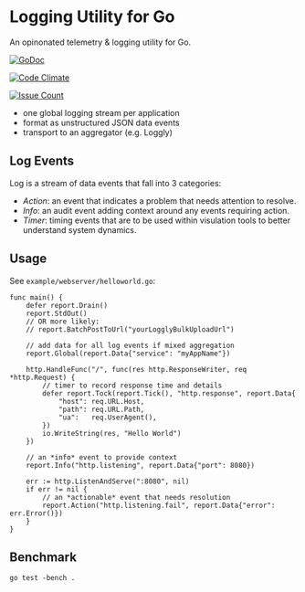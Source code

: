 Logging Utility for Go
======================

An opinonated telemetry & logging utility for Go. 

[![GoDoc](https://godoc.org/github.com/robtuley/report?status.png)](https://godoc.org/github.com/robtuley/report)

[![Code Climate](https://codeclimate.com/github/robtuley/report/badges/gpa.svg)](https://codeclimate.com/github/robtuley/report)

[![Issue Count](https://codeclimate.com/github/robtuley/report/badges/issue_count.svg)](https://codeclimate.com/github/robtuley/report)

+ one global logging stream per application
+ format as unstructured JSON data events 
+ transport to an aggregator (e.g. Loggly)

Log Events
-----------

Log is a stream of data events that fall into 3 categories:

+ *Action*: an event that indicates a problem that needs attention to resolve. 
+ *Info*: an audit event adding context around any events requiring action. 
+ *Timer*: timing events that are to be used within visulation tools to better understand system dynamics.

Usage
-----

See `example/webserver/helloworld.go`:

    func main() {
    	defer report.Drain()		
    	report.StdOut()
    	// OR more likely:
    	// report.BatchPostToUrl("yourLogglyBulkUploadUrl")
    
    	// add data for all log events if mixed aggregation
    	report.Global(report.Data{"service": "myAppName"})
    	
    	http.HandleFunc("/", func(res http.ResponseWriter, req *http.Request) {
    		// timer to record response time and details
    		defer report.Tock(report.Tick(), "http.response", report.Data{
    			"host": req.URL.Host,
    			"path": req.URL.Path,
    			"ua":   req.UserAgent(),
    		})
    		io.WriteString(res, "Hello World")
    	})
    
    	// an *info* event to provide context
    	report.Info("http.listening", report.Data{"port": 8080})
    
    	err := http.ListenAndServe(":8080", nil)
    	if err != nil {
    		// an *actionable* event that needs resolution
    		report.Action("http.listening.fail", report.Data{"error": err.Error()})
    	}
    }

Benchmark
---------

    go test -bench .